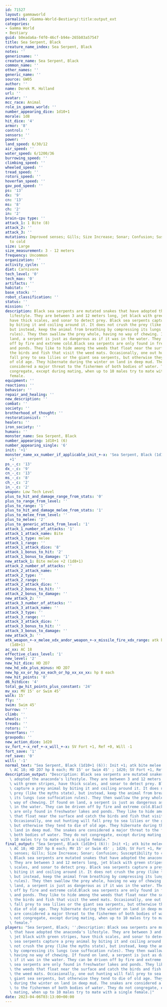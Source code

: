 ```yaml
---
id: 71527
layout: gammaworld
permalink: /Gamma-World-Bestiary/:title:output_ext
categories:
- Gamma World
- Bestiary
guid: b0eada6a-f4f0-46cf-b94e-265b03a57547
title: Sea Serpent, Black
creature_name_index: Sea Serpent, Black
notes: ''
genericname: ''
creature_name: Sea Serpent, Black
common_name: ''
other_names: ''
generic_name: ''
source: GW05
author: ''
name: Derek M. Holland
url: ''
avatar: ''
mcc_race: Animal
role_in_gamma_world: ''
number_appearing_dice: 1d10+1
morale: 1d8
hit_dice: '4'
armor: '8'
control: ''
sensors: ''
power: ''
land_speed: 6/30/12
air_speed: ''
water_speed: 6/1200/36
burrowing_speed: ''
climbing_speed: ''
wheeled_speed: ''
tread_speed: ''
rotors_speed: ''
hoverfan_speed: ''
gav_pod_speed: ''
ps: '13'
dx: '9'
cn: '13'
ms: '8'
ch: '2'
in: '2'
brain-cpu type: ''
attack_1: 1 Bite (8)
attack_2: ''
attack_3: ''
mutations: Improved senses; Gills; Size Increase; Sonar; Confusion; Susceptibility
  to cold
size: Large
size_measurement: 3 - 12 meters
frequency: Uncommon
organization: ''
activity_cycle: ''
diet: Carnivore
tech_level: '0'
tech_max: '0'
artifacts: ''
habitat: ''
base_stock: ''
robot_classification: ''
status: ''
mission: ''
description: Black sea serpents are mutated snakes that have adopted the anaconda's
  lifestyle. They are between 3 and 12 meters long, jet black with green stripes,
  have thick scales, and sonar to detect prey. Black sea serpents capture a prey animal
  by biting it and coiling around it. It does not crush the prey (like the myths state),
  but instead, keep the animal from breathing by compressing its lungs (use suffocation
  rules). They then swallow the prey whole, having no way of chewing. If found on
  land, a serpent is just as dangerous as if it was in the water. They can be driven
  off by fire and extreme cold.Black sea serpents are only found in freshwater lakes
  and ponds. They like to hide among the weeds that float near the surface and catch
  the birds and fish that visit the weed mats. Occasionally, one out hunting will
  fall prey to sea lilies or the giant sea serpents, but otherwise they tend to die
  of old age. They hibernate during the winter on land in deep mud. The snakes are
  considered a major threat to the fishermen of both bodies of water. They do not
  congregate, except during mating, when up to 10 males try to mate with a single
  female.
equipment: ''
reactions: ''
behavior: ''
repair_and_healing: ''
new_description: ''
combat: ''
society: ''
brotherhood_of_thought: ''
restorationsist: ''
healers: ''
iron_society: ''
humans: ''
monster_name: Sea Serpent, Black
number_appearing: 1d10+1 (6)
number_appearing_single: '6'
init: '+1'
monster_name_xx_number_if_applicable_init_+-x: 'Sea Serpent, Black (1d10+1 (6)): Init
  +1'
ps_-_c: '13'
dx_-_c: '9'
cn_-_c: '13'
ms_-_c: '8'
ch_-_c: '2'
in_-_c: '2'
weapon: Low Tech Level
plus_to_hit_and_damage_range_from_stats: '0'
plus_to_range_from_level: ''
plus_to_range: '1'
plus_to_hit_and_damage_melee_from_stats: '1'
plus_to_melee_from_level: ''
plus_to_melee: '2'
plus_to_generic_attack_from_level: '1'
attack_1_number_of_attacks: '1'
attack_1_attack_name: Bite
attack_1_type: melee
attack_1_range: ''
attack_1_attack_dice: '8'
attack_1_bonus_to_hit: '2'
attack_1_bonus_to_damage: '1'
new_attack_1: Bite melee +2 (1d8+1)
attack_2_number_of_attacks: ''
attack_2_attack_name: ''
attack_2_type: ''
attack_2_range: ''
attack_2_attack_dice: ''
attack_2_bonus_to_hit: ''
attack_2_bonus_to_damage: ''
new_attack_2: ''
attack_3_number_of_attacks: ''
attack_3_attack_name: ''
attack_3_type: ''
attack_3_range: ''
attack_3_attack_dice: ''
attack_3_bonus_to_hit: ''
attack_3_bonus_to_damage: ''
new_attack_3: ''
atk_weapon_+-x_melee_xdx_andor_weapon_+-x_missile_fire_xdx_range: atk bite melee +2
  (1d8+1)
ac_xx: AC 18
effective_class_level: '1'
new_level: '2'
new_hit_dice: HD 2D7
new_hd_xdx_plus_minus: HD 2D7
new_hp_xx_or_hp_xx_each_or_hp_xx_xx_xx: hp 8 each
new_hit_points: '8'
d6_hitdice: '4'
total_gw_hit_points_plus_constant: '24'
mv_xx: MV 15' or Swim 45'
walk: 15'
fly: ''
swim: Swim 45'
burrow: ''
climb: ''
wheels: ''
treads: ''
rotors: ''
hoverfans: ''
gravpods: ''
new_action_dice: 1d20
sv_fort_+-x_ref_+-x_will_+-x: SV Fort +1, Ref +0, Will -1
fort_save: '1'
ref_save: '0'
will: '-1'
normal_text: "Sea Serpent, Black (1d10+1 (6)): Init +1; atk bite melee +2 (1d8+1);\
  \ AC 18; HD 2D7 hp 8 each; MV 15' or Swim 45' ; 1d20; SV Fort +1, Ref +0, Will -1"
description_output: "Description: Black sea serpents are mutated snakes that have\
  \ adopted the anaconda's lifestyle. They are between 3 and 12 meters long, jet black\
  \ with green stripes, have thick scales, and sonar to detect prey. Black sea serpents\
  \ capture a prey animal by biting it and coiling around it. It does not crush the\
  \ prey (like the myths state), but instead, keep the animal from breathing by compressing\
  \ its lungs (use suffocation rules). They then swallow the prey whole, having no\
  \ way of chewing. If found on land, a serpent is just as dangerous as if it was\
  \ in the water. They can be driven off by fire and extreme cold.Black sea serpents\
  \ are only found in freshwater lakes and ponds. They like to hide among the weeds\
  \ that float near the surface and catch the birds and fish that visit the weed mats.\
  \ Occasionally, one out hunting will fall prey to sea lilies or the giant sea serpents,\
  \ but otherwise they tend to die of old age. They hibernate during the winter on\
  \ land in deep mud. The snakes are considered a major threat to the fishermen of\
  \ both bodies of water. They do not congregate, except during mating, when up to\
  \ 10 males try to mate with a single female."
final_output: "Sea Serpent, Black (1d10+1 (6)): Init +1; atk bite melee +2 (1d8+1);\
  \ AC 18; HD 2D7 hp 8 each; MV 15' or Swim 45' ; 1d20; SV Fort +1, Ref +0, Will -1Improved\
  \ senses; Gills; Size Increase; Sonar; Confusion; Susceptibility to coldDescription:\
  \ Black sea serpents are mutated snakes that have adopted the anaconda's lifestyle.\
  \ They are between 3 and 12 meters long, jet black with green stripes, have thick\
  \ scales, and sonar to detect prey. Black sea serpents capture a prey animal by\
  \ biting it and coiling around it. It does not crush the prey (like the myths state),\
  \ but instead, keep the animal from breathing by compressing its lungs (use suffocation\
  \ rules). They then swallow the prey whole, having no way of chewing. If found on\
  \ land, a serpent is just as dangerous as if it was in the water. They can be driven\
  \ off by fire and extreme cold.Black sea serpents are only found in freshwater lakes\
  \ and ponds. They like to hide among the weeds that float near the surface and catch\
  \ the birds and fish that visit the weed mats. Occasionally, one out hunting will\
  \ fall prey to sea lilies or the giant sea serpents, but otherwise they tend to\
  \ die of old age. They hibernate during the winter on land in deep mud. The snakes\
  \ are considered a major threat to the fishermen of both bodies of water. They do\
  \ not congregate, except during mating, when up to 10 males try to mate with a single\
  \ female."
players: "Sea Serpent, Black; '';Description: Black sea serpents are mutated snakes\
  \ that have adopted the anaconda's lifestyle. They are between 3 and 12 meters long,\
  \ jet black with green stripes, have thick scales, and sonar to detect prey. Black\
  \ sea serpents capture a prey animal by biting it and coiling around it. It does\
  \ not crush the prey (like the myths state), but instead, keep the animal from breathing\
  \ by compressing its lungs (use suffocation rules). They then swallow the prey whole,\
  \ having no way of chewing. If found on land, a serpent is just as dangerous as\
  \ if it was in the water. They can be driven off by fire and extreme cold.Black\
  \ sea serpents are only found in freshwater lakes and ponds. They like to hide among\
  \ the weeds that float near the surface and catch the birds and fish that visit\
  \ the weed mats. Occasionally, one out hunting will fall prey to sea lilies or the\
  \ giant sea serpents, but otherwise they tend to die of old age. They hibernate\
  \ during the winter on land in deep mud. The snakes are considered a major threat\
  \ to the fishermen of both bodies of water. They do not congregate, except during\
  \ mating, when up to 10 males try to mate with a single female.|"
date: 2023-04-06T03:13:00+00:00
---
```

</br>